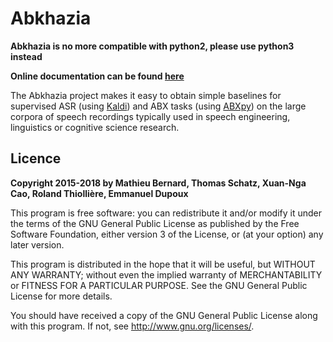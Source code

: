 # Abkhazia

**Abkhazia is no more compatible with python2, please use python3 instead**

**Online documentation can be found [here](https://abkhazia.readthedocs.io/en/latest/)**

The Abkhazia project makes it easy to obtain simple baselines for
supervised ASR (using [Kaldi](http://kaldi-asr.org)) and ABX tasks
(using [ABXpy](https://github.com/bootphon/ABXpy)) on the large corpora
of speech recordings typically used in speech engineering, linguistics
or cognitive science research.


## Licence

**Copyright 2015-2018 by Mathieu Bernard, Thomas Schatz, Xuan-Nga Cao, Roland Thiollière, Emmanuel Dupoux**

This program is free software: you can redistribute it and/or modify
it under the terms of the GNU General Public License as published by
the Free Software Foundation, either version 3 of the License, or
(at your option) any later version.

This program is distributed in the hope that it will be useful,
but WITHOUT ANY WARRANTY; without even the implied warranty of
MERCHANTABILITY or FITNESS FOR A PARTICULAR PURPOSE.  See the
GNU General Public License for more details.

You should have received a copy of the GNU General Public License
along with this program.  If not, see <http://www.gnu.org/licenses/>.
